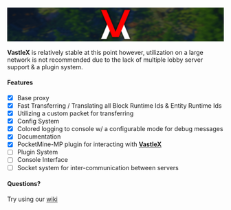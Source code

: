 ![VastleX](/.github/VastleX-Banner.png)
 
**VastleX** is relatively stable at this point however, utilization on a large network is not recommended due to the lack of multiple lobby server support & a plugin system.

#### Features

- [X] Base proxy
- [X] Fast Transferring / Translating all Block Runtime Ids & Entity Runtime Ids
- [X] Utilizing a custom packet for transferring
- [X] Config System
- [X] Colored logging to console w/ a configurable mode for debug messages
- [X] Documentation
- [X] PocketMine-MP plugin for interacting with [**VastleX**](https://github.com/VastleLLC/VastleX-PM)
- [ ] Plugin System
- [ ] Console Interface
- [ ] Socket system for inter-communication between servers

#### Questions?

Try using our [wiki](https://github.com/VastleLLC/VastleX/wiki)